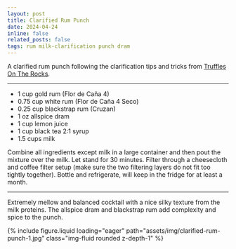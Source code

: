 ```yaml
---
layout: post
title: Clarified Rum Punch
date: 2024-04-24
inline: false
related_posts: false
tags: rum milk-clarification punch dram
---
```


A clarified rum punch following the clarification tips and tricks from [Truffles On The Rocks](https://www.youtube.com/watch?v=74fsCUdQAtw).

---

* 1 cup gold rum (Flor de Caña 4)
* 0.75 cup white rum (Flor de Caña 4 Seco)
* 0.25 cup blackstrap rum (Cruzan)
* 1 oz allspice dram
* 1 cup lemon juice
* 1 cup black tea 2:1 syrup
* 1.5 cups milk

Combine all ingredients except milk in a large container and then pout the mixture over the milk. Let stand for 30 minutes. Filter through a cheesecloth and coffee filter setup (make sure the two filtering layers do not fit too tightly together). Bottle and refrigerate, will keep in the fridge for at least a month.

---

Extremely mellow and balanced cocktail with a nice silky texture from the milk proteins. The allspice dram and blackstrap rum add complexity and spice to the punch.

{% include figure.liquid loading="eager" path="assets/img/clarified-rum-punch-1.jpg" class="img-fluid rounded z-depth-1" %}